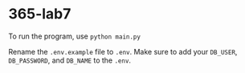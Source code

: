 # 365-lab7

To run the program, use `python main.py`

Rename the `.env.example` file to `.env`.
Make sure to add your `DB_USER`, `DB_PASSWORD`, and `DB_NAME` to the `.env`.